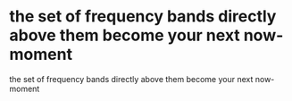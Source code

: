 # the set of frequency bands directly above them become your next now-moment

the set of frequency bands directly above them become your next now-moment
